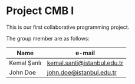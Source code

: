# Project CMB I

This is our first collaborative programming project.

The group member are as follows:

|Name|e-mail|
|----|------|
|Kemal Şanlı|kemal.sanli@istanbul.edu.tr|
|John Doe|john.doe@istanbul.edu.tr|






